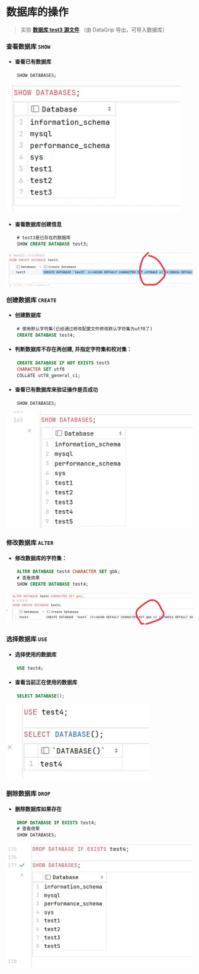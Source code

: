 # 数据库的操作

> 实验 **[数据库 test3 源文件](code/test3.sql)** （由 DataGrip 导出，可导入数据库）

### 查看数据库 `SHOW`

+ #### 查看已有数据库

```sql
    SHOW DATABASES;
```

![ ](img/2-1-1.jpg)

+ #### 查看数据库创建信息

```sql
    # test3是已存在的数据库
    SHOW CREATE DATABASE test3;
```

![ ](img/2-1-2.jpg)

### 创建数据库 `CREATE`

+ #### 创建数据库

```sql
    # 使用默认字符集(已经通过修改配置文件修改默认字符集为utf8了)
    CREATE DATABASE test4;
```

+ #### 判断数据库不存在再创建, 并指定字符集和校对集：

```sql
    CREATE DATABASE IF NOT EXISTS test5  
    CHARACTER SET utf8  
    COLLATE utf8_general_ci;
```

+ #### 查看已有数据库来验证操作是否成功

```sql
    SHOW DATABASES;
```

![ ](img/2-1-3.jpg)

### 修改数据库 `ALTER`

+ #### 修改数据库的字符集：

```sql
    ALTER DATABASE test4 CHARACTER SET gbk;
    # 查看效果
    SHOW CREATE DATABASE test4;
```

![ ](img/2-1-4.jpg)

### 选择数据库 `USE`

+ #### 选择使用的数据库

```sql
    USE test4;
```

+ #### 查看当前正在使用的数据库

```sql
    SELECT DATABASE();
```

![ ](img/2-1-5.jpg)

### 删除数据库 `DROP`

+ #### 删除数据库如果存在

```sql
    DROP DATABASE IF EXISTS test4;
    # 查看效果
    SHOW DATABASES;
```

![ ](img/2-1-6.jpg)

